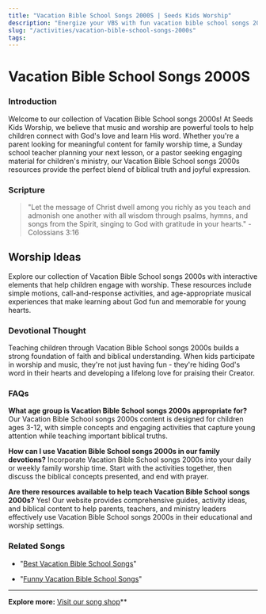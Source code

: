 ```yaml
---
title: "Vacation Bible School Songs 2000S | Seeds Kids Worship"
description: "Energize your VBS with fun vacation bible school songs 2000s. Engaging worship music and activities for summer children's ministry."
slug: "/activities/vacation-bible-school-songs-2000s"
tags:
---
```


# Vacation Bible School Songs 2000S

### Introduction

Welcome to our collection of Vacation Bible School songs 2000s! At Seeds Kids Worship, we believe that music and worship are powerful tools to help children connect with God's love and learn His word. Whether you're a parent looking for meaningful content for family worship time, a Sunday school teacher planning your next lesson, or a pastor seeking engaging material for children's ministry, our Vacation Bible School songs 2000s resources provide the perfect blend of biblical truth and joyful expression.

### Scripture

> "Let the message of Christ dwell among you richly as you teach and admonish one another with all wisdom through psalms, hymns, and songs from the Spirit, singing to God with gratitude in your hearts." - Colossians 3:16

## Worship Ideas

Explore our collection of Vacation Bible School songs 2000s with interactive elements that help children engage with worship. These resources include simple motions, call-and-response activities, and age-appropriate musical experiences that make learning about God fun and memorable for young hearts.

### Devotional Thought

Teaching children through Vacation Bible School songs 2000s builds a strong foundation of faith and biblical understanding. When kids participate in worship and music, they're not just having fun - they're hiding God's word in their hearts and developing a lifelong love for praising their Creator.

### FAQs

**What age group is Vacation Bible School songs 2000s appropriate for?**
Our Vacation Bible School songs 2000s content is designed for children ages 3-12, with simple concepts and engaging activities that capture young attention while teaching important biblical truths.

**How can I use Vacation Bible School songs 2000s in our family devotions?**
Incorporate Vacation Bible School songs 2000s into your daily or weekly family worship time. Start with the activities together, then discuss the biblical concepts presented, and end with prayer.

**Are there resources available to help teach Vacation Bible School songs 2000s?**
Yes! Our website provides comprehensive guides, activity ideas, and biblical content to help parents, teachers, and ministry leaders effectively use Vacation Bible School songs 2000s in their educational and worship settings.

### Related Songs

- "[Best Vacation Bible School Songs](/activities/best-vacation-bible-school-songs/)"

- "[Funny Vacation Bible School Songs](/activities/funny-vacation-bible-school-songs/)"

---

**Explore more:** [Visit our song shop](https://seedskidsworship.com/shop)**

<!-- Schema Markup -->
<script type="application/ld+json">
{
  "@context": "https://schema.org",
  "@type": "MusicRecording",
  "name": "Vacation Bible School Songs 2000S",
  "byArtist": {
    "@type": "MusicGroup",
    "name": "Seeds Kids Worship"
  },
  "isFamilyFriendly": true,
  "url": "https://seedskidsworship.com/activities/vacation-bible-school-songs-2000s/"
}
</script>